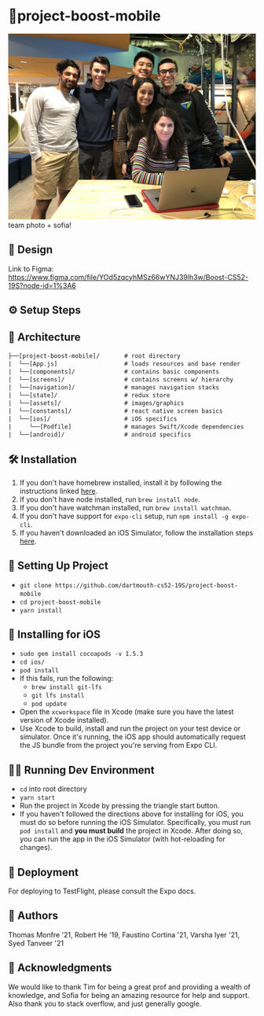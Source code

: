 # 📱project-boost-mobile 

![*how?*](https://github.com/dartmouth-cs52-19S/project-boost-web/blob/master/src/assets/team.jpg)
team photo + sofia!

## 🎨 Design 

Link to Figma: https://www.figma.com/file/YOd5zqcyhMSz66wYNJ39lh3w/Boost-CS52-19S?node-id=1%3A6
## ⚙️ Setup Steps  

## 📐 Architecture 

```
├──[project-boost-mobile]/       # root directory
|  └──[App.js]                   # loads resources and base render
|  └──[components]/              # contains basic components 
|  └──[screens]/                 # contains screens w/ hierarchy
|  └──[navigation]/              # manages navigation stacks
|  └──[state]/                   # redux store
|  └──[assets]/                  # images/graphics
|  └──[constants]/               # react native screen basics
|  └──[ios]/                     # iOS specifics
|     └──[Podfile]               # manages Swift/Xcode dependencies
|  └──[android]/                 # android specifics
```

## 🛠️ Installation 

1. If you don't have homebrew installed, install it by following the instructions linked [here](https://brew.sh/).
2. If you don't have node installed, run `brew install node`.
3. If you don't have watchman installed, run `brew install watchman`.
4. If you don't have support for `expo-cli` setup, run `npm install -g expo-cli`.
5. If you haven't downloaded an iOS Simulator, follow the installation steps [here](https://docs.expo.io/versions/v32.0.0/introduction/installation/).

## 🧰 Setting Up Project 

- `git clone https://github.com/dartmouth-cs52-19S/project-boost-mobile`
- `cd project-boost-mobile`
- `yarn install`

## 🍎 Installing for iOS 

- `sudo gem install cocoapods -v 1.5.3`
- `cd ios/`
- `pod install`
- If this fails, run the following:
    - `brew install git-lfs`
    - `git lfs install`
    - `pod update`
- Open the `xcworkspace` file in Xcode (make sure you have the latest version of Xcode installed).
- Use Xcode to build, install and run the project on your test device or simulator. Once it's running, the iOS app should automatically request the JS bundle from the project you're serving from Expo CLI.

## 🏃‍♀️ Running Dev Environment 

- `cd` into root directory
- `yarn start`
- Run the project in Xcode by pressing the triangle start button.
- If you haven't followed the directions above for installing for iOS, you must do so before running the iOS Simulator. Specifically, you must run `pod install` and **you must build** the project in Xcode. After doing so, you can run the app in the iOS Simulator (with hot-reloading for changes).

## 🚀 Deployment 

For deploying to TestFlight, please consult the Expo docs.

## 👵 Authors 

Thomas Monfre '21,
Robert He '19,
Faustino Cortina '21,
Varsha Iyer '21,
Syed Tanveer '21

## 💓 Acknowledgments 

We would like to thank Tim for being a great prof and providing a wealth of knowledge, and Sofia for being an amazing resource for help and support. Also thank you to stack overflow, and just generally google.

